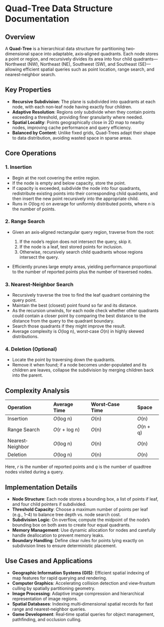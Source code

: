 # Quad‐Tree Data Structure Documentation

## Overview

A **Quad‐Tree** is a hierarchical data structure for partitioning two‐dimensional space into adaptable, axis‐aligned quadrants. Each node stores a point or region, and recursively divides its area into four child quadrants—Northwest (NW), Northeast (NE), Southwest (SW), and Southeast (SE)—allowing efficient spatial queries such as point location, range search, and nearest‐neighbor search.

## Key Properties

- **Recursive Subdivision**: The plane is subdivided into quadrants at each node, with each non‐leaf node having exactly four children.
- **Adaptive Resolution**: Regions only subdivide when they contain points exceeding a threshold, providing finer granularity where needed.
- **Spatial Locality**: Points geographically close in 2D map to nearby nodes, improving cache performance and query efficiency.
- **Balanced by Content**: Unlike fixed grids, Quad‐Trees adapt their shape to data distribution, avoiding wasted space in sparse areas.


## Core Operations

### 1. Insertion

- Begin at the root covering the entire region.
- If the node is empty and below capacity, store the point.
- If capacity is exceeded, subdivide the node into four quadrants, redistribute existing points into their corresponding child quadrants, and then insert the new point recursively into the appropriate child.
- Runs in *O*(log n) on average for uniformly distributed points, where *n* is the number of points.


### 2. Range Search

- Given an axis‐aligned rectangular query region, traverse from the root:

    1. If the node’s region does not intersect the query, skip it.
    2. If the node is a leaf, test stored points for inclusion.
    3. Otherwise, recursively search child quadrants whose regions intersect the query.
- Efficiently prunes large empty areas, yielding performance proportional to the number of reported points plus the number of traversed nodes.


### 3. Nearest‐Neighbor Search

- Recursively traverse the tree to find the leaf quadrant containing the query point.
- Maintain the best (closest) point found so far and its distance.
- As the recursion unwinds, for each node check whether other quadrants could contain a closer point by comparing the best distance to the distance from the query to the quadrant boundary.
- Search those quadrants if they might improve the result.
- Average complexity is *O*(log n), worst‐case *O*(n) in highly skewed distributions.


### 4. Deletion (Optional)

- Locate the point by traversing down the quadrants.
- Remove it when found; if a node becomes under‐populated and its children are leaves, collapse the subdivision by merging children back into the parent.


## Complexity Analysis

| Operation | Average Time | Worst‐Case Time | Space |
| :-- | :-- | :-- | :-- |
| Insertion | *O*(log n) | *O*(n) | *O*(n) |
| Range Search | *O*(r + log n) | *O*(n) | *O*(n + q) |
| Nearest‐Neighbor | *O*(log n) | *O*(n) | *O*(n) |
| Deletion | *O*(log n) | *O*(n) | *O*(n) |

Here, *r* is the number of reported points and *q* is the number of quadtree nodes visited during a query.

## Implementation Details

- **Node Structure**: Each node stores a bounding box, a list of points if leaf, and four child pointers if subdivided.
- **Threshold Capacity**: Choose a maximum number of points per leaf (e.g., 1–4) to balance tree depth vs. node search cost.
- **Subdivision Logic**: On overflow, compute the midpoint of the node’s bounding box on both axes to create four equal quadrants.
- **Memory Management**: Use dynamic allocation for nodes and carefully handle deallocation to prevent memory leaks.
- **Boundary Handling**: Define clear rules for points lying exactly on subdivision lines to ensure deterministic placement.


## Use Cases and Applications

- **Geographic Information Systems (GIS)**: Efficient spatial indexing of map features for rapid querying and rendering.
- **Computer Graphics**: Accelerating collision detection and view‐frustum culling by spatially partitioning geometry.
- **Image Processing**: Adaptive image compression and hierarchical representation of image regions.
- **Spatial Databases**: Indexing multi‐dimensional spatial records for fast range and nearest‐neighbor queries.
- **Game Development**: Real‐time spatial queries for object management, pathfinding, and occlusion culling.
